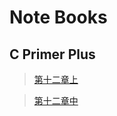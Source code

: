 # Note Books

## C Primer Plus

> [第十二章上](http://39.106.214.140/CPrimerPlus/twelve1.html)

> [第十二章中](http://39.106.214.140/CPrimerPlus/twelve2.html)


